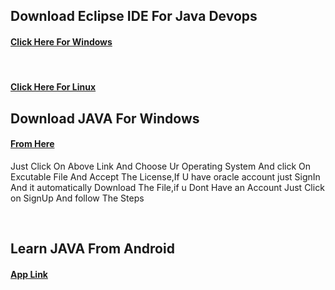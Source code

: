 ## Download Eclipse IDE For Java Devops



<a href="https://www.eclipse.org/downloads/download.php?file=/technology/epp/downloads/release/oxygen/3a/eclipse-java-oxygen-3a-win32-x86_64.zip" ><h4>Click Here For Windows</h4></a></br>
<h4><a href="https://www.eclipse.org/downloads/download.php?file=/technology/epp/downloads/release/oxygen/3a/eclipse-java-oxygen-3a-linux-gtk-x86_64.tar.gz">Click Here For Linux</a></h4>

## Download JAVA For Windows
<h4><a href="https://www.oracle.com/in/java/technologies/javase/javase8-archive-downloads.html#license-lightbox">From Here</a></h4>
<p>Just Click On Above Link And Choose Ur Operating System And click On Excutable File And Accept The License,If U have oracle account just SignIn And  it automatically Download The File,if u Dont Have an Account Just Click on SignUp And follow The Steps</p>
</br>

## Learn JAVA From Android 
<h4><a href="https://play.google.com/store/apps/details?id=ru.iiec.jvdroid">App Link</a></h4>
